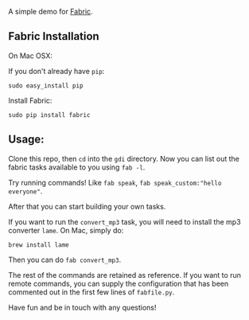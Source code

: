 A simple demo for [Fabric](http://docs.fabfile.org/en/1.10/).

## Fabric Installation

On Mac OSX:

If you don't already have `pip`:

```
sudo easy_install pip
```

Install Fabric:

```
sudo pip install fabric
```

## Usage:

Clone this repo, then `cd` into the `gdi` directory. Now you can list out the fabric tasks available to you using `fab -l`.

Try running commands! Like `fab speak`, `fab speak_custom:"hello everyone"`.

After that you can start building your own tasks.

If you want to run the `convert_mp3` task, you will need to install the mp3 converter `lame`. On Mac, simply do:

```
brew install lame
```

Then you can do `fab convert_mp3`. 


The rest of the commands are retained as reference. If you want to run remote commands, you can supply the configuration that has been commented out in the first few lines of `fabfile.py`.

Have fun and be in touch with any questions!
